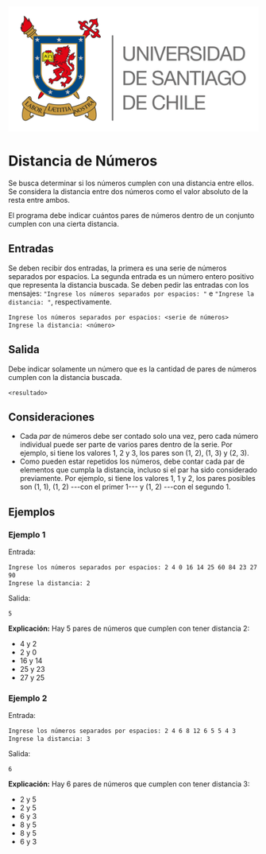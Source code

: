![logo](./assets/logo_usach.png)

# Distancia de Números

Se busca determinar si los números cumplen con una distancia entre ellos. Se considera la distancia entre dos números como el valor absoluto de la resta entre ambos. 

El programa debe indicar cuántos pares de números dentro de un conjunto cumplen con una cierta distancia.

## Entradas

Se deben recibir dos entradas, la primera es una serie de números separados por espacios. La segunda entrada es un número entero positivo que representa la distancia buscada. Se deben pedir las entradas con los mensajes: `"Ingrese los números separados por espacios: "` e `"Ingrese la distancia: "`, respectivamente.
```
Ingrese los números separados por espacios: <serie de números>
Ingrese la distancia: <número>
```

## Salida

Debe indicar solamente un número que es la cantidad de pares de números cumplen con la distancia buscada.
```
<resultado>
```

## Consideraciones
- Cada *par* de números debe ser contado solo una vez, pero cada número individual puede ser parte de varios pares dentro de la serie. Por ejemplo, si tiene los valores 1, 2 y 3, los pares son (1, 2), (1, 3) y (2, 3).
- Como pueden estar repetidos los números, debe contar cada par de elementos que cumpla la distancia, incluso si el par ha sido considerado previamente. Por ejemplo, si tiene los valores 1, 1 y 2, los pares posibles son (1, 1), (1, 2) ---con el primer 1--- y (1, 2) ---con el segundo 1.

## Ejemplos

### Ejemplo 1
Entrada:
```
Ingrese los números separados por espacios: 2 4 0 16 14 25 60 84 23 27 90
Ingrese la distancia: 2
```

Salida:
```
5
```
**Explicación:** Hay 5 pares de números que cumplen con tener distancia 2: 
- 4 y 2
- 2 y 0
- 16 y 14
- 25 y 23
- 27 y 25



### Ejemplo 2
Entrada:
```
Ingrese los números separados por espacios: 2 4 6 8 12 6 5 5 4 3
Ingrese la distancia: 3
```

Salida:
```
6
```
**Explicación:** Hay 6 pares de números que cumplen con tener distancia 3: 
- 2 y 5
- 2 y 5
- 6 y 3
- 8 y 5
- 8 y 5
- 6 y 3
